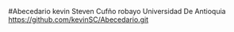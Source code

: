 #Abecedario
kevin Steven Cufño robayo
Universidad De Antioquia
https://github.com/kevinSC/Abecedario.git
